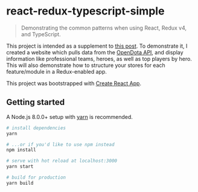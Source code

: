 # react-redux-typescript-simple

> Demonstrating the common patterns when using React, Redux v4, and TypeScript.

This project is intended as a supplement to [this post](https://resir014.xyz/posts/2018/07/06/redux-4-plus-typescript/). To demonstrate it, I created a website which pulls data from the [OpenDota API](https://docs.opendota.com), and display information like professional teams, heroes, as well as top players by hero. This will also demonstrate how to structure your stores for each feature/module in a Redux-enabled app.

This project was bootstrapped with [Create React App](https://create-react-app.dev/).

## Getting started

A Node.js 8.0.0+ setup with [yarn](https://yarnpkg.com/) is recommended.

```bash
# install dependencies
yarn

# ...or if you'd like to use npm instead
npm install

# serve with hot reload at localhost:3000
yarn start

# build for production
yarn build
```
